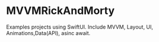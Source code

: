# MVVMRickAndMorty
Examples projects using SwiftUI.
Include MVVM, Layout, UI, Animations,Data(API), asinc await.
